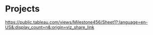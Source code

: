 # Projects
https://public.tableau.com/views/Milestone456/Sheet1?:language=en-US&:display_count=n&:origin=viz_share_link
